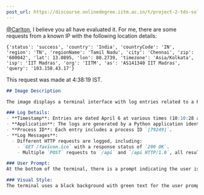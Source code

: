 ```yaml
---
post_url: https://discourse.onlinedegree.iitm.ac.in/t/project-2-tds-solver-discussion-thread/169029/369
---
```

[@Carlton](/u/carlton), I believe you all have evaluated it. For me, there are some requests from a known IP with the following location details:

```
{'status': 'success', 'country': 'India', 'countryCode': 'IN', 'region': 'TN', 'regionName': 'Tamil Nadu', 'city': 'Chennai', 'zip': '600042', 'lat': 13.0895, 'lon': 80.2739, 'timezone': 'Asia/Kolkata', 'isp': 'IIT Madras', 'org': 'IITM', 'as': 'AS141340 IIT Madras', 'query': '103.158.43.17'}

```

This request was made at 4:38:19 IST.  

```markdown
## Image Description

The image displays a terminal interface with log entries related to a Python application. 

### Log Details:
- **Timestamp**: Entries are dated April 6 at various times (10:10:28 and 11:08:19).
- **Application**: The logs are generated by a Python application identified as `TDS`.
- **Process ID**: Each entry includes a process ID `[79249]`.
- **Log Messages**: 
  - Different HTTP requests are logged, including:
    - `GET /favicon.ico` with a response status of `200 OK`.
    - Multiple `POST` requests to `/api` and `/api HTTP/1.0`, all resulting in `200 OK`.

### User Prompt:
At the bottom of the terminal, there is a prompt indicating the user is logged in as `azureuser` and connected to the `TDS` environment.

### Visual Style:
The terminal uses a black background with green text for the user prompt and red text for log messages.
```